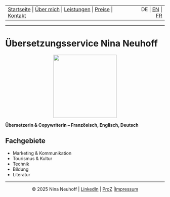 <!-- Header -->
<table width="100%">
<tr>
<td align="left">
<a href="index.md">Startseite</a> |
<a href="about.md">Über mich</a> |
<a href="services.md">Leistungen</a> |
<a href="pricing.md">Preise</a> |
<a href="contact.md">Kontakt</a>
</td>
<td align="right">
DE | <a href="../en/impressum.md">EN</a> | <a href="../fr/impressum.md">FR</a>
</td>
</tr>
</table>
<hr>

# Übersetzungsservice Nina Neuhoff

<p align="center">
<img src="../assets/profile.jpg" width="200">
</p>

**Übersetzerin & Copywriterin – Französisch, Englisch, Deutsch**

## Fachgebiete
- Marketing & Kommunikation
- Tourismus & Kultur
- Technik
- Bildung
- Literatur

<!-- Footer -->
<hr>
<p align="center">
&copy; 2025 Nina Neuhoff | <a href="http://www.linkedin.com/in/nina-neuhoff-32b162283/">LinkedIn</a> | <a href="https://www.proz.com/translator/4180778">ProZ</a> |<a href="impressum.md">Impressum</a>
</p>
